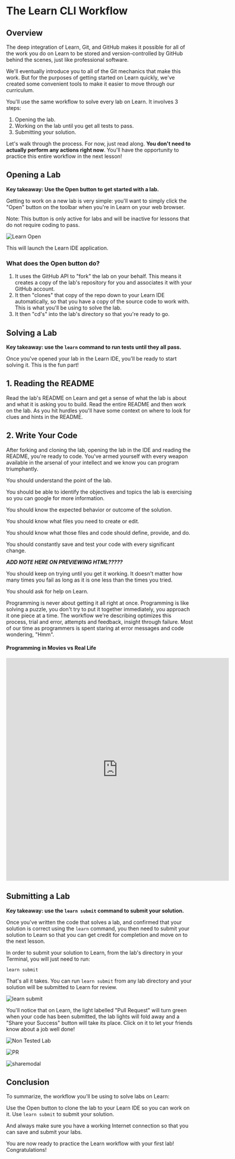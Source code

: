 # The Learn CLI Workflow

## Overview

The deep integration of Learn, Git, and GitHub makes it possible for all of the work you do on Learn to be stored and version-controlled by GitHub behind the scenes, just like professional software.

We'll eventually introduce you to all of the Git mechanics that make this work. But for the purposes of getting started on Learn quickly, we've created some convenient tools to make it easier to move through our curriculum.

You'll use the same workflow to solve every lab on Learn. It involves 3 steps:

1. Opening the lab.
2. Working on the lab until you get all tests to pass.
3. Submitting your solution.

Let's walk through the process. For now, just read along. **You don't need to actually perform any actions right now**. You'll have the opportunity to practice this entire workflow in the next lesson!

## Opening a Lab

**Key takeaway: Use the Open button to get started with a lab.**

Getting to work on a new lab is very simple: you'll want to simply click the "Open" button on the toolbar when you're in Learn on your web browser. 

Note: This button is only active for labs and will be inactive for lessons that do not require coding to pass.

![Learn Open](https://s3.amazonaws.com/learn-verified/LearnOpen.png) 

This will launch the Learn IDE application.

### What does the Open button do?

1. It uses the GitHub API to "fork" the lab on your behalf. This means it creates a copy of the lab's repository for you and associates it with your GitHub account.
2. It then "clones" that copy of the repo down to your Learn IDE automatically, so that you have a copy of the source code to work with. This is what you'll be using to solve the lab.
3. It then "cd's" into the lab's directory so that you're ready to go.

## Solving a Lab

**Key takeaway: use the `learn` command to run tests until they all pass.**

Once you've opened your lab in the Learn IDE, you'll be ready to start solving it. This is the fun part!

## 1. Reading the README

Read the lab's README on Learn and get a sense of what the lab is about and what it is asking you to build. Read the entire README and then work on the lab.  As you hit hurdles you'll have some context on where to look for clues and hints in the README.

## 2. Write Your Code

After forking and cloning the lab, opening the lab in the IDE and reading the README, you're ready to code. You've armed yourself with every weapon available in the arsenal of your intellect and we know you can program triumphantly.

You should understand the point of the lab.

You should be able to identify the objectives and topics the lab is exercising so you can google for more information.

You should know the expected behavior or outcome of the solution.

You should know what files you need to create or edit.

You should know what those files and code should define, provide, and do.

You should constantly save and test your code with every significant change.

***ADD NOTE HERE ON PREVIEWING HTML?????***

You should keep on trying until you get it working. It doesn't matter how many times you fail as long as it is one less than the times you tried.

You should ask for help on Learn.

Programming is never about getting it all right at once. Programming is like solving a puzzle, you don't try to put it together immediately, you approach it one piece at a time. The workflow we're describing optimizes this process, trial and error, attempts and feedback, insight through failure. Most of our time as programmers is spent staring at error messages and code wondering, "Hmm".

#### Programming in Movies vs Real Life
<iframe src="https://vine.co/v/hPXTA6l9AqQ/embed/simple" width="600" height="600" frameborder="0"></iframe>


## Submitting a Lab

**Key takeaway: use the `learn submit` command to submit your solution.**

Once you've written the code that solves a lab, and confirmed that your solution is correct using the `learn` command, you then need to submit your solution to Learn so that you can get credit for completion and move on to the next lesson.

In order to submit your solution to Learn, from the lab's directory in your Terminal, you will just need to run:

```
learn submit
```

That's all it takes. You can run `learn submit` from any lab directory and your solution will be submitted to Learn for review.

![learn submit](https://s3.amazonaws.com/learn-verified/LearnSubmit2.png)

You'll notice that on Learn, the light labelled "Pull Request" will turn green when your code has been submitted, the lab lights will fold away and a "Share your Success" button will take its place. Click on it to let your friends know about a job well done!

![Non Tested Lab](https://s3.amazonaws.com/learn-verified/Learn-Non-Tested-Lab.png)

![PR](https://s3.amazonaws.com/learn-verified/Learn-Successful-Non-Tested-Lab.png)

![sharemodal](https://curriculum-content.s3.amazonaws.com/intro-to-learn/sharemodal.png)

## Conclusion

To summarize, the workflow you'll be using to solve labs on Learn:

Use the Open button to clone the lab to your Learn IDE so you can work on it.
Use `learn submit` to submit your solution.

And always make sure you have a working Internet connection so that you can save and submit your labs. 

You are now ready to practice the Learn workflow with your first lab! Congratulations!

